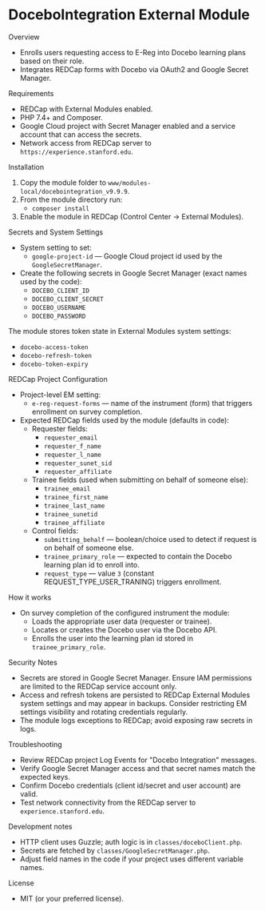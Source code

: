 # DoceboIntegration External Module

Overview
- Enrolls users requesting access to E\-Reg into Docebo learning plans based on their role.
- Integrates REDCap forms with Docebo via OAuth2 and Google Secret Manager.

Requirements
- REDCap with External Modules enabled.
- PHP 7.4+ and Composer.
- Google Cloud project with Secret Manager enabled and a service account that can access the secrets.
- Network access from REDCap server to `https://experience.stanford.edu`.

Installation
1. Copy the module folder to `www/modules-local/docebointegration_v9.9.9`.
2. From the module directory run:
   - `composer install`
3. Enable the module in REDCap (Control Center -> External Modules).

Secrets and System Settings
- System setting to set:
  - `google-project-id` — Google Cloud project id used by the `GoogleSecretManager`.
- Create the following secrets in Google Secret Manager (exact names used by the code):
  - `DOCEBO_CLIENT_ID`
  - `DOCEBO_CLIENT_SECRET`
  - `DOCEBO_USERNAME`
  - `DOCEBO_PASSWORD`

The module stores token state in External Modules system settings:
- `docebo-access-token`
- `docebo-refresh-token`
- `docebo-token-expiry`

REDCap Project Configuration
- Project-level EM setting:
  - `e-reg-request-forms` — name of the instrument (form) that triggers enrollment on survey completion.
- Expected REDCap fields used by the module (defaults in code):
  - Requester fields:
    - `requester_email`
    - `requester_f_name`
    - `requester_l_name`
    - `requester_sunet_sid`
    - `requester_affiliate`
  - Trainee fields (used when submitting on behalf of someone else):
    - `trainee_email`
    - `trainee_first_name`
    - `trainee_last_name`
    - `trainee_sunetid`
    - `trainee_affiliate`
  - Control fields:
    - `submitting_behalf` — boolean/choice used to detect if request is on behalf of someone else.
    - `trainee_primary_role` — expected to contain the Docebo learning plan id to enroll into.
    - `request_type` — value `3` (constant REQUEST_TYPE_USER_TRANING) triggers enrollment.

How it works
- On survey completion of the configured instrument the module:
  - Loads the appropriate user data (requester or trainee).
  - Locates or creates the Docebo user via the Docebo API.
  - Enrolls the user into the learning plan id stored in `trainee_primary_role`.

Security Notes
- Secrets are stored in Google Secret Manager. Ensure IAM permissions are limited to the REDCap service account only.
- Access and refresh tokens are persisted to REDCap External Modules system settings and may appear in backups. Consider restricting EM settings visibility and rotating credentials regularly.
- The module logs exceptions to REDCap; avoid exposing raw secrets in logs.

Troubleshooting
- Review REDCap project Log Events for "Docebo Integration" messages.
- Verify Google Secret Manager access and that secret names match the expected keys.
- Confirm Docebo credentials (client id/secret and user account) are valid.
- Test network connectivity from the REDCap server to `experience.stanford.edu`.

Development notes
- HTTP client uses Guzzle; auth logic is in `classes/doceboClient.php`.
- Secrets are fetched by `classes/GoogleSecretManager.php`.
- Adjust field names in the code if your project uses different variable names.

License
- MIT (or your preferred license).

